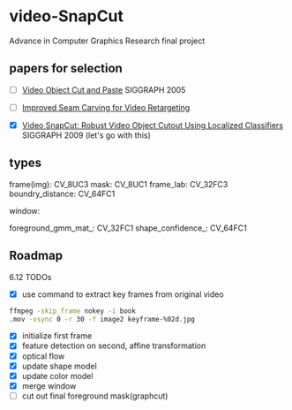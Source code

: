 # video-SnapCut
Advance in Computer Graphics Research final project

## papers for selection

- [ ] [Video Object Cut and Paste](https://www.cs.cmu.edu/~efros/courses/AP06/Papers/li-siggraph-05.pdf) SIGGRAPH 2005

- [ ] [Improved Seam Carving for Video Retargeting](http://www.eng.tau.ac.il/~avidan/papers/vidret.pdf)

- [x] [Video SnapCut: Robust Video Object Cutout Using Localized Classifiers](http://juew.org/publication/VideoSnapCut_lr.pdf) SIGGRAPH 2009 (let's go with this)

## types

frame(img): CV_8UC3
mask: CV_8UC1
frame_lab: CV_32FC3
boundry_distance: CV_64FC1

window:

foreground_gmm_mat_: CV_32FC1 
shape_confidence_: CV_64FC1

## Roadmap
6.12 TODOs
- [x] use command to extract key frames from original video
```bash
ffmpeg -skip_frame nokey -i book
.mov -vsync 0 -r 30 -f image2 keyframe-%02d.jpg
```
- [x] initialize first frame
- [x] feature detection on second, affine transformation
- [x] optical flow
- [x] update shape model
- [x] update color model
- [x] merge window 
- [ ] cut out final foreground mask(graphcut)